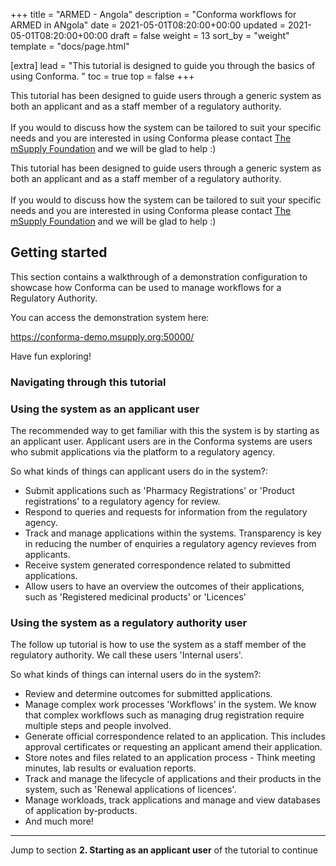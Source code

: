 +++
title = "ARMED - Angola"
description = "Conforma workflows for ARMED in ANgola"
date = 2021-05-01T08:20:00+00:00
updated = 2021-05-01T08:20:00+00:00
draft = false
weight = 13
sort_by = "weight"
template = "docs/page.html"

[extra]
lead = "This tutorial is designed to guide you through the basics of using Conforma. "
toc = true
top = false
+++

<div>
    <p class = "light_omsupdate"> This tutorial has been designed to guide users through a generic system as both an applicant and as a staff member of a regulatory authority. 
    <br>
    <br>
    If you would to discuss how the system can be tailored to suit your specific needs and you are interested in using Conforma please contact <a href="https://msupply.foundation/about" target = "_blank"> The mSupply Foundation</a>  and we will be glad to help :) 
    </p>
</div>

<div>
    <p class = "dark_omsupdate">This tutorial has been designed to guide users through a generic system as both an applicant and as a staff member of a regulatory authority.
    <br>
    <br>
    If you would to discuss how the system can be tailored to suit your specific needs and you are interested in using Conforma please contact <a href="https://msupply.foundation/about" target = "_blank"> The mSupply Foundation</a>  and we will be glad to help :) 
    </p>
</div>

## Getting started

This section contains a walkthrough of a demonstration configuration to showcase how Conforma can be used to manage workflows for a Regulatory Authority.

You can access the demonstration system here:

<a href="https://conforma-demo.msupply.org:50008/" target="_blank">https://conforma-demo.msupply.org:50000/</a>

Have fun exploring!

### Navigating through this tutorial

### Using the system as an applicant user

The recommended way to get familiar with this the system is by starting as an applicant user. Applicant users are in the Conforma systems are users who submit applications via the platform to a regulatory agency.

So what kinds of things can applicant users do in the system?:

- Submit applications such as 'Pharmacy Registrations' or 'Product registrations' to a regulatory agency for review.
- Respond to queries and requests for information from the regulatory agency.
- Track and manage applications within the systems. Transparency is key in reducing the number of enquiries a regulatory agency revieves from applicants.
- Receive system generated correspondence related to submitted applications.
- Allow users to have an overview the outcomes of their applications, such as 'Registered medicinal products' or 'Licences'

### Using the system as a regulatory authority user

The follow up tutorial is how to use the system as a staff member of the regulatory authority. We call these users 'Internal users'.

So what kinds of things can internal users do in the system?:

- Review and determine outcomes for submitted applications.
- Manage complex work processes 'Workflows' in the system. We know that complex workflows such as managing drug registration require multiple steps and people involved.
- Generate official correspondence related to an application. This includes approval certificates or requesting an applicant amend their application.
- Store notes and files related to an application process - Think meeting minutes, lab results or evaluation reports.
- Track and manage the lifecycle of applications and their products in the system, such as 'Renewal applications of licences'.
- Manage workloads, track applications and manage and view databases of application by-products.
- And much more!

---

Jump to section **2. Starting as an applicant user** of the tutorial to continue
